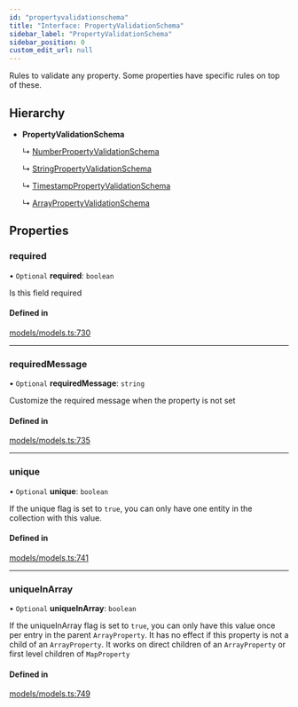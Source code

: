 ```yaml
---
id: "propertyvalidationschema"
title: "Interface: PropertyValidationSchema"
sidebar_label: "PropertyValidationSchema"
sidebar_position: 0
custom_edit_url: null
---
```


Rules to validate any property. Some properties have specific rules
on top of these.

## Hierarchy

- **PropertyValidationSchema**

  ↳ [NumberPropertyValidationSchema](numberpropertyvalidationschema.md)

  ↳ [StringPropertyValidationSchema](stringpropertyvalidationschema.md)

  ↳ [TimestampPropertyValidationSchema](timestamppropertyvalidationschema.md)

  ↳ [ArrayPropertyValidationSchema](arraypropertyvalidationschema.md)

## Properties

### required

• `Optional` **required**: `boolean`

Is this field required

#### Defined in

[models/models.ts:730](https://github.com/Camberi/firecms/blob/42dd384/src/models/models.ts#L730)

___

### requiredMessage

• `Optional` **requiredMessage**: `string`

Customize the required message when the property is not set

#### Defined in

[models/models.ts:735](https://github.com/Camberi/firecms/blob/42dd384/src/models/models.ts#L735)

___

### unique

• `Optional` **unique**: `boolean`

If the unique flag is set to `true`, you can only have one entity in the
collection with this value.

#### Defined in

[models/models.ts:741](https://github.com/Camberi/firecms/blob/42dd384/src/models/models.ts#L741)

___

### uniqueInArray

• `Optional` **uniqueInArray**: `boolean`

If the uniqueInArray flag is set to `true`, you can only have this value
once per entry in the parent `ArrayProperty`. It has no effect if this
property is not a child of an `ArrayProperty`. It works on direct
children of an `ArrayProperty` or first level children of `MapProperty`

#### Defined in

[models/models.ts:749](https://github.com/Camberi/firecms/blob/42dd384/src/models/models.ts#L749)
